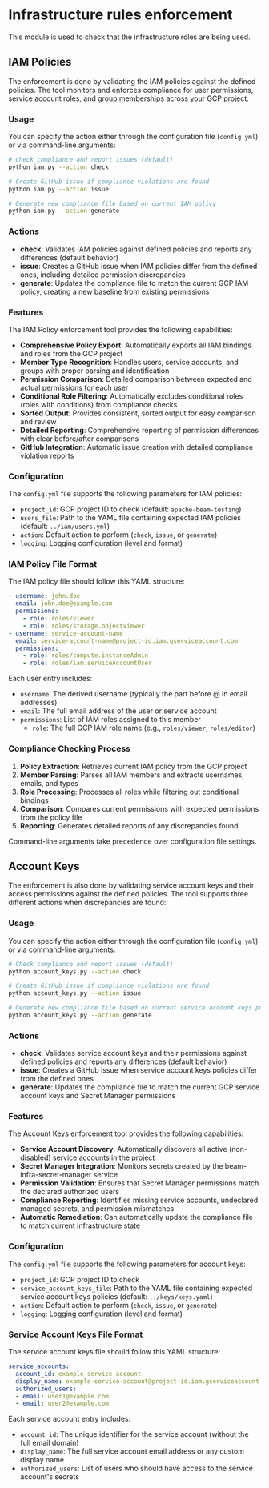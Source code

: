 <!--
    Licensed to the Apache Software Foundation (ASF) under one
    or more contributor license agreements.  See the NOTICE file
    distributed with this work for additional information
    regarding copyright ownership.  The ASF licenses this file
    to you under the Apache License, Version 2.0 (the
    "License"); you may not use this file except in compliance
    with the License.  You may obtain a copy of the License at

      http://www.apache.org/licenses/LICENSE-2.0

    Unless required by applicable law or agreed to in writing,
    software distributed under the License is distributed on an
    "AS IS" BASIS, WITHOUT WARRANTIES OR CONDITIONS OF ANY
    KIND, either express or implied.  See the License for the
    specific language governing permissions and limitations
    under the License.
-->

# Infrastructure rules enforcement

This module is used to check that the infrastructure roles are being used.

## IAM Policies

The enforcement is done by validating the IAM policies against the defined policies.
The tool monitors and enforces compliance for user permissions, service account roles, and group memberships across your GCP project.

### Usage

You can specify the action either through the configuration file (`config.yml`) or via command-line arguments:

```bash
# Check compliance and report issues (default)
python iam.py --action check

# Create GitHub issue if compliance violations are found
python iam.py --action issue

# Generate new compliance file based on current IAM policy
python iam.py --action generate
```

### Actions

- **check**: Validates IAM policies against defined policies and reports any differences (default behavior)
- **issue**: Creates a GitHub issue when IAM policies differ from the defined ones, including detailed permission discrepancies
- **generate**: Updates the compliance file to match the current GCP IAM policy, creating a new baseline from existing permissions

### Features

The IAM Policy enforcement tool provides the following capabilities:

- **Comprehensive Policy Export**: Automatically exports all IAM bindings and roles from the GCP project
- **Member Type Recognition**: Handles users, service accounts, and groups with proper parsing and identification
- **Permission Comparison**: Detailed comparison between expected and actual permissions for each user
- **Conditional Role Filtering**: Automatically excludes conditional roles (roles with conditions) from compliance checks
- **Sorted Output**: Provides consistent, sorted output for easy comparison and review
- **Detailed Reporting**: Comprehensive reporting of permission differences with clear before/after comparisons
- **GitHub Integration**: Automatic issue creation with detailed compliance violation reports

### Configuration

The `config.yml` file supports the following parameters for IAM policies:

- `project_id`: GCP project ID to check (default: `apache-beam-testing`)
- `users_file`: Path to the YAML file containing expected IAM policies (default: `../iam/users.yml`)
- `action`: Default action to perform (`check`, `issue`, or `generate`)
- `logging`: Logging configuration (level and format)

### IAM Policy File Format

The IAM policy file should follow this YAML structure:

```yaml
- username: john.doe
  email: john.doe@example.com
  permissions:
    - role: roles/viewer
    - role: roles/storage.objectViewer
- username: service-account-name
  email: service-account-name@project-id.iam.gserviceaccount.com
  permissions:
    - role: roles/compute.instanceAdmin
    - role: roles/iam.serviceAccountUser
```

Each user entry includes:
- `username`: The derived username (typically the part before @ in email addresses)
- `email`: The full email address of the user or service account
- `permissions`: List of IAM roles assigned to this member
  - `role`: The full GCP IAM role name (e.g., `roles/viewer`, `roles/editor`)

### Compliance Checking Process

1. **Policy Extraction**: Retrieves current IAM policy from the GCP project
2. **Member Parsing**: Parses all IAM members and extracts usernames, emails, and types
3. **Role Processing**: Processes all roles while filtering out conditional bindings
4. **Comparison**: Compares current permissions with expected permissions from the policy file
5. **Reporting**: Generates detailed reports of any discrepancies found

Command-line arguments take precedence over configuration file settings.

## Account Keys

The enforcement is also done by validating service account keys and their access permissions against the defined policies.
The tool supports three different actions when discrepancies are found:

### Usage

You can specify the action either through the configuration file (`config.yml`) or via command-line arguments:

```bash
# Check compliance and report issues (default)
python account_keys.py --action check

# Create GitHub issue if compliance violations are found
python account_keys.py --action issue

# Generate new compliance file based on current service account keys policy
python account_keys.py --action generate
```

### Actions

- **check**: Validates service account keys and their permissions against defined policies and reports any differences (default behavior)
- **issue**: Creates a GitHub issue when service account keys policies differ from the defined ones
- **generate**: Updates the compliance file to match the current GCP service account keys and Secret Manager permissions

### Features

The Account Keys enforcement tool provides the following capabilities:

- **Service Account Discovery**: Automatically discovers all active (non-disabled) service accounts in the project
- **Secret Manager Integration**: Monitors secrets created by the beam-infra-secret-manager service
- **Permission Validation**: Ensures that Secret Manager permissions match the declared authorized users
- **Compliance Reporting**: Identifies missing service accounts, undeclared managed secrets, and permission mismatches
- **Automatic Remediation**: Can automatically update the compliance file to match current infrastructure state

### Configuration

The `config.yml` file supports the following parameters for account keys:

- `project_id`: GCP project ID to check
- `service_account_keys_file`: Path to the YAML file containing expected service account keys policies (default: `../keys/keys.yaml`)
- `action`: Default action to perform (`check`, `issue`, or `generate`)
- `logging`: Logging configuration (level and format)

### Service Account Keys File Format

The service account keys file should follow this YAML structure:

```yaml
service_accounts:
- account_id: example-service-account
  display_name: example-service-account@project-id.iam.gserviceaccount.com
  authorized_users:
  - email: user1@example.com
  - email: user2@example.com
```

Each service account entry includes:
- `account_id`: The unique identifier for the service account (without the full email domain)
- `display_name`: The full service account email address or any custom display name
- `authorized_users`: List of users who should have access to the service account's secrets
